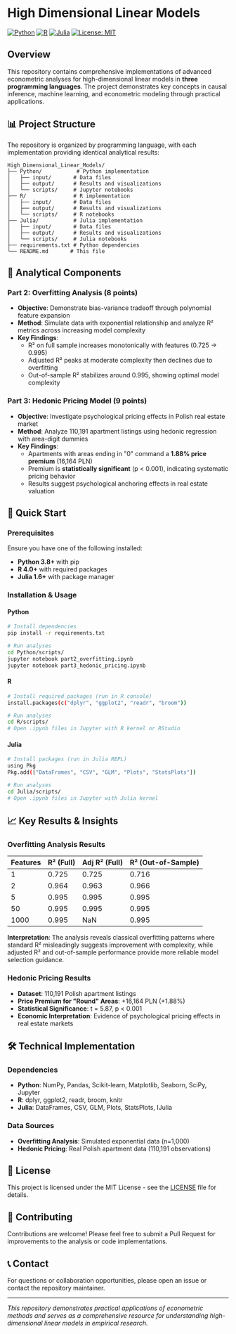 # High Dimensional Linear Models

[![Python](https://img.shields.io/badge/Python-3.8%2B-blue)](https://www.python.org/)
[![R](https://img.shields.io/badge/R-4.0%2B-blue)](https://www.r-project.org/)
[![Julia](https://img.shields.io/badge/Julia-1.6%2B-purple)](https://julialang.org/)
[![License: MIT](https://img.shields.io/badge/License-MIT-yellow.svg)](https://opensource.org/licenses/MIT)

## Overview

This repository contains comprehensive implementations of advanced econometric analyses for high-dimensional linear models in **three programming languages**. The project demonstrates key concepts in causal inference, machine learning, and econometric modeling through practical applications.

## 📊 Project Structure

The repository is organized by programming language, with each implementation providing identical analytical results:

```
High_Dimensional_Linear_Models/
├── Python/           # Python implementation
│   ├── input/       # Data files
│   ├── output/      # Results and visualizations  
│   └── scripts/     # Jupyter notebooks
├── R/               # R implementation
│   ├── input/       # Data files
│   ├── output/      # Results and visualizations
│   └── scripts/     # R notebooks
├── Julia/           # Julia implementation
│   ├── input/       # Data files
│   ├── output/      # Results and visualizations
│   └── scripts/     # Julia notebooks
├── requirements.txt # Python dependencies
└── README.md       # This file
```

## 🎯 Analytical Components

### Part 2: Overfitting Analysis (8 points)
- **Objective**: Demonstrate bias-variance tradeoff through polynomial feature expansion
- **Method**: Simulate data with exponential relationship and analyze R² metrics across increasing model complexity
- **Key Findings**: 
  - R² on full sample increases monotonically with features (0.725 → 0.995)
  - Adjusted R² peaks at moderate complexity then declines due to overfitting
  - Out-of-sample R² stabilizes around 0.995, showing optimal model complexity

### Part 3: Hedonic Pricing Model (9 points)  
- **Objective**: Investigate psychological pricing effects in Polish real estate market
- **Method**: Analyze 110,191 apartment listings using hedonic regression with area-digit dummies
- **Key Findings**:
  - Apartments with areas ending in "0" command a **1.88% price premium** (16,164 PLN)
  - Premium is **statistically significant** (p < 0.001), indicating systematic pricing behavior
  - Results suggest psychological anchoring effects in real estate valuation

## 🚀 Quick Start

### Prerequisites
Ensure you have one of the following installed:
- **Python 3.8+** with pip
- **R 4.0+** with required packages  
- **Julia 1.6+** with package manager

### Installation & Usage

#### Python
```bash
# Install dependencies
pip install -r requirements.txt

# Run analyses
cd Python/scripts/
jupyter notebook part2_overfitting.ipynb
jupyter notebook part3_hedonic_pricing.ipynb
```

#### R
```bash
# Install required packages (run in R console)
install.packages(c("dplyr", "ggplot2", "readr", "broom"))

# Run analyses  
cd R/scripts/
# Open .ipynb files in Jupyter with R kernel or RStudio
```

#### Julia
```bash
# Install packages (run in Julia REPL)
using Pkg
Pkg.add(["DataFrames", "CSV", "GLM", "Plots", "StatsPlots"])

# Run analyses
cd Julia/scripts/  
# Open .ipynb files in Jupyter with Julia kernel
```

## 📈 Key Results & Insights

### Overfitting Analysis Results
| Features | R² (Full) | Adj R² (Full) | R² (Out-of-Sample) |
|----------|-----------|---------------|-------------------|
| 1        | 0.725     | 0.725         | 0.716            |
| 2        | 0.964     | 0.963         | 0.966            |
| 5        | 0.995     | 0.995         | 0.995            |
| 50       | 0.995     | 0.995         | 0.995            |
| 1000     | 0.995     | NaN           | 0.995            |

**Interpretation**: The analysis reveals classical overfitting patterns where standard R² misleadingly suggests improvement with complexity, while adjusted R² and out-of-sample performance provide more reliable model selection guidance.

### Hedonic Pricing Results
- **Dataset**: 110,191 Polish apartment listings
- **Price Premium for "Round" Areas**: +16,164 PLN (+1.88%)
- **Statistical Significance**: t = 5.87, p < 0.001
- **Economic Interpretation**: Evidence of psychological pricing effects in real estate markets

## 🛠️ Technical Implementation

### Dependencies
- **Python**: NumPy, Pandas, Scikit-learn, Matplotlib, Seaborn, SciPy, Jupyter
- **R**: dplyr, ggplot2, readr, broom, knitr
- **Julia**: DataFrames, CSV, GLM, Plots, StatsPlots, IJulia

### Data Sources
- **Overfitting Analysis**: Simulated exponential data (n=1,000)
- **Hedonic Pricing**: Real Polish apartment data (110,191 observations)

## 📄 License

This project is licensed under the MIT License - see the [LICENSE](LICENSE) file for details.

## 🤝 Contributing

Contributions are welcome! Please feel free to submit a Pull Request for improvements to the analysis or code implementations.

## 📞 Contact

For questions or collaboration opportunities, please open an issue or contact the repository maintainer.

---

*This repository demonstrates practical applications of econometric methods and serves as a comprehensive resource for understanding high-dimensional linear models in empirical research.*
